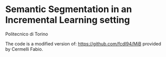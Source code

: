 # Semantic Segmentation in an Incremental Learning setting

Politecnico di Torino

The code is a modified version of: https://github.com/fcdl94/MiB provided by Cermelli Fabio.
